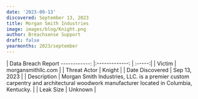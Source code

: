 ```yaml
---
date: '2023-09-13'
discovered: September 13, 2023
title: Morgan Smith Industries
image: images/blog/Knight.png
author: Breachsense Support
draft: false
yearmonths: 2023/september
---
```



| Data Breach Report
------------:     |:-------------:    | :-----:|
| Victim      | morgansmithllc.com      | 
| Threat Actor      | Knight      | 
| Date Discovered      | Sep 13, 2023      | 
| Description      | Morgan Smith Industries, LLC. is a premier custom carpentry and architectural woodwork manufacturer located in Columbia, Kentucky.      | 
| Leak Size      | Unknown      | 

